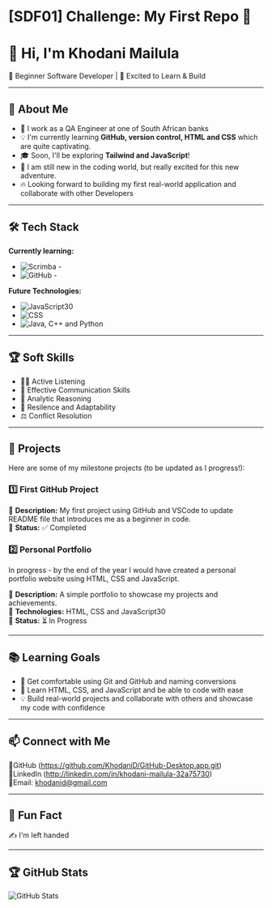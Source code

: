 # [SDF01] Challenge: My First Repo 🚀

# 👋 Hi, I'm Khodani Mailula

🌱 Beginner Software Developer | 🚀 Excited to Learn & Build

---

## 🎯 About Me

- 💼 I work as a QA Engineer at one of South African banks
- 💡 I'm currently learning **GitHub, version control, HTML and CSS** which are quite captivating.
- 🎓 Soon, I'll be exploring **Tailwind and JavaScript**!
- 🤖 I am still new in the coding world, but really excited for this new adventure.
- 🔥 Looking forward to building my first real-world application and collaborate with other Developers

---

## 🛠️ Tech Stack

**Currently learning:**

- ![Scrimba - ](https://img.shields.io/badge/-Scrimba-181717?style=flat-circle&logo=scrimba)
- ![GitHub - ](https://img.shields.io/badge/-GitHub-181717?style=flat-circle&logo=github)

**Future Technologies:**

- ![JavaScript30](https://img.shields.io/badge/-JavaScript30-181717?style=flat-circle&logo=JavaScript30)
- ![CSS](https://img.shields.io/badge/-CSS-black?style=flat-circle&logo=css)
- ![Java, C++ and Python](https://img.shields.io/badge/-Java,C++and%20Python-181717?style=flat-circle&logo=Java,C++and%20Python)

---

## 🏆 Soft Skills

- 👂🏾 Active Listening
- 📢 Effective Communication Skills
- 🎯 Analytic Reasoning
- 🚀 Resilence and Adaptability
- ⚖️ Conflict Resolution

---

## 📌 Projects

Here are some of my milestone projects (to be updated as I progress!):

### **1️⃣ First GitHub Project**

🔹 **Description:** My first project using GitHub and VSCode to update README file that introduces me as a beginner in code.  
🔹 **Status:** ✅ Completed

### **2️⃣ Personal Portfolio**
In progress - by the end of the year I would have created a personal portfolio website using HTML, CSS and JavaScript.

🔹 **Description:** A simple portfolio to showcase my projects and achievements.  
🔹 **Technologies:** HTML, CSS and JavaScript30  
🔹 **Status:** ⏳ In Progress

---

## 📚 Learning Goals

- 🚀 Get comfortable using Git and GitHub and naming conversions
- 🎨 Learn HTML, CSS, and JavaScript and be able to code with ease
- 💡 Build real-world projects and collaborate with others and showcase my code with confidence

---

## 📫 Connect with Me

🐙GitHub (https://github.com/KhodaniD/GitHub-Desktop.app.git)   
🔗LinkedIn (http://linkedin.com/in/khodani-mailula-32a75730)  
📧Email: [khodanid@gmail.com](mailto:khodanid@gmail.com) 

---

## 🚀 Fun Fact

✍️ I'm left handed

---

## 🏆 GitHub Stats

![GitHub Stats](https://github-readme-stats.vercel.app/api?username=KhodaniD&show_icons=true&theme=radical)